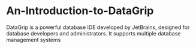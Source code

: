 # An-Introduction-to-DataGrip
DataGrip is a powerful database IDE developed by JetBrains, designed for database developers and administrators. It supports multiple database management systems
